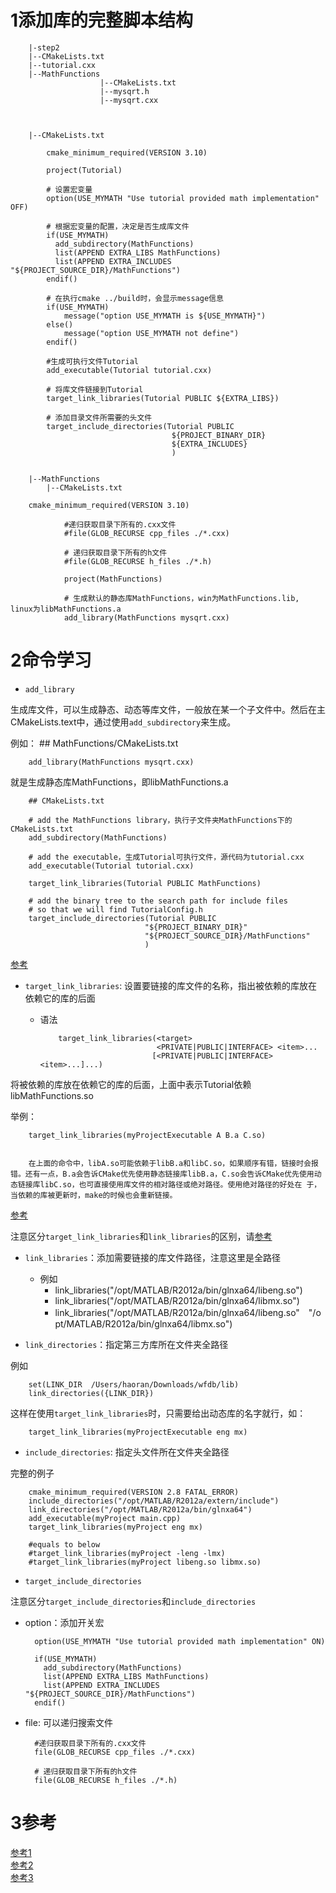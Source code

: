 # 1添加库的完整脚本结构

		|-step2
		|--CMakeLists.txt
		|--tutorial.cxx
		|--MathFunctions
						|--CMakeLists.txt
						|--mysqrt.h
						|--mysqrt.cxx
		
		
		
		|--CMakeLists.txt
		
			cmake_minimum_required(VERSION 3.10)
			
			project(Tutorial)
			
			# 设置宏变量
			option(USE_MYMATH "Use tutorial provided math implementation" OFF)

			# 根据宏变量的配置，决定是否生成库文件
			if(USE_MYMATH)
			  add_subdirectory(MathFunctions)
			  list(APPEND EXTRA_LIBS MathFunctions)
			  list(APPEND EXTRA_INCLUDES "${PROJECT_SOURCE_DIR}/MathFunctions")
			endif()
			
			# 在执行cmake ../build时，会显示message信息
			if(USE_MYMATH)
				message("option USE_MYMATH is ${USE_MYMATH}")
			else()
				message("option USE_MYMATH not define")
			endif()

			#生成可执行文件Tutorial
			add_executable(Tutorial tutorial.cxx)
			
			# 将库文件链接到Tutorial
			target_link_libraries(Tutorial PUBLIC ${EXTRA_LIBS})
			
			# 添加目录文件所需要的头文件
			target_include_directories(Tutorial PUBLIC 
										${PROJECT_BINARY_DIR}
										${EXTRA_INCLUDES}
										)
				
		
		|--MathFunctions
			|--CMakeLists.txt
		
		cmake_minimum_required(VERSION 3.10)
		
				#递归获取目录下所有的.cxx文件
				#file(GLOB_RECURSE cpp_files ./*.cxx)
				
				# 递归获取目录下所有的h文件
				#file(GLOB_RECURSE h_files ./*.h)
				
				project(MathFunctions)
				
				# 生成默认的静态库MathFunctions，win为MathFunctions.lib, linux为libMathFunctions.a
				add_library(MathFunctions mysqrt.cxx)


# 2命令学习
- `add_library`

生成库文件，可以生成静态、动态等库文件，一般放在某一个子文件中。然后在主CMakeLists.text中，通过使用`add_subdirectory`来生成。

例如：
		## MathFunctions/CMakeLists.txt		

		add_library(MathFunctions mysqrt.cxx)

就是生成静态库MathFunctions，即libMathFunctions.a


		## CMakeLists.txt

		# add the MathFunctions library，执行子文件夹MathFunctions下的CMakeLists.txt
		add_subdirectory(MathFunctions)
		
		# add the executable，生成Tutorial可执行文件，源代码为tutorial.cxx
		add_executable(Tutorial tutorial.cxx)
		
		target_link_libraries(Tutorial PUBLIC MathFunctions)
		
		# add the binary tree to the search path for include files
		# so that we will find TutorialConfig.h
		target_include_directories(Tutorial PUBLIC
		                          "${PROJECT_BINARY_DIR}"
		                          "${PROJECT_SOURCE_DIR}/MathFunctions"
		                          )


[参考](https://blog.csdn.net/LaineGates/article/details/108242803)

- `target_link_libraries`: 设置要链接的库文件的名称，指出被依赖的库放在依赖它的库的后面

	-	语法
				
				target_link_libraries(<target>
				                      <PRIVATE|PUBLIC|INTERFACE> <item>...
				                     [<PRIVATE|PUBLIC|INTERFACE> <item>...]...)



将被依赖的库放在依赖它的库的后面，上面中表示Tutorial依赖libMathFunctions.so

举例：


		target_link_libraries(myProjectExecutable A B.a C.so)


		在上面的命令中，libA.so可能依赖于libB.a和libC.so，如果顺序有错，链接时会报错。还有一点，B.a会告诉CMake优先使用静态链接库libB.a，C.so会告诉CMake优先使用动态链接库libC.so，也可直接使用库文件的相对路径或绝对路径。使用绝对路径的好处在 于，当依赖的库被更新时，make的时候也会重新链接。

[参考](https://blog.csdn.net/zhujianwei31415/article/details/50727952)

注意区分`target_link_libraries`和`link_libraries`的区别，请[参考](https://blog.csdn.net/u012483097/article/details/109066405)

- `link_libraries`：添加需要链接的库文件路径，注意这里是全路径

	- 例如
		- link_libraries("/opt/MATLAB/R2012a/bin/glnxa64/libeng.so")
		- link_libraries("/opt/MATLAB/R2012a/bin/glnxa64/libmx.so")
		- link_libraries("/opt/MATLAB/R2012a/bin/glnxa64/libeng.so"　"/opt/MATLAB/R2012a/bin/glnxa64/libmx.so")


-  `link_directories`：指定第三方库所在文件夹全路径

例如

		set(LINK_DIR  /Users/haoran/Downloads/wfdb/lib)
		link_directories({LINK_DIR})

这样在使用`target_link_libraries`时，只需要给出动态库的名字就行，如：


		target_link_libraries(myProjectExecutable eng mx)

		
- `include_directories`: 指定头文件所在文件夹全路径


完整的例子

		 
		cmake_minimum_required(VERSION 2.8 FATAL_ERROR)
		include_directories("/opt/MATLAB/R2012a/extern/include")
		link_directories("/opt/MATLAB/R2012a/bin/glnxa64")
		add_executable(myProject main.cpp)
		target_link_libraries(myProject eng mx)
 
		#equals to below
		#target_link_libraries(myProject -leng -lmx)
		#target_link_libraries(myProject libeng.so libmx.so)


- `target_include_directories`

注意区分`target_include_directories`和`include_directories`


- option：添加开关宏

		option(USE_MYMATH "Use tutorial provided math implementation" ON)

		if(USE_MYMATH)
		  add_subdirectory(MathFunctions)
		  list(APPEND EXTRA_LIBS MathFunctions)
		  list(APPEND EXTRA_INCLUDES "${PROJECT_SOURCE_DIR}/MathFunctions")
		endif()
- file: 可以递归搜索文件

		
		#递归获取目录下所有的.cxx文件
		file(GLOB_RECURSE cpp_files ./*.cxx)
		
		# 递归获取目录下所有的h文件
		file(GLOB_RECURSE h_files ./*.h)

# 3参考

[参考1](https://cmake.org/cmake/help/latest/guide/tutorial/Adding%20a%20Library.html)  
[参考2](https://www.cnblogs.com/standardzero/p/10793746.html)   
[参考3](https://sqlpy.com/blogs/212533219)
